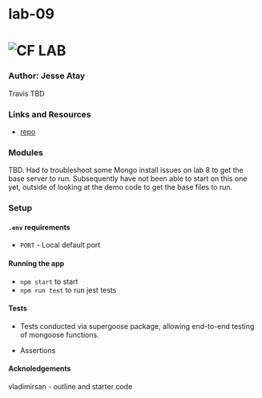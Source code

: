 # lab-09

![CF](http://i.imgur.com/7v5ASc8.png) LAB
=================================================

### Author: Jesse Atay

Travis TBD

### Links and Resources
* [repo](https://github.com/jaatay/lab-09)


### Modules
TBD. Had to troubleshoot some Mongo install issues on lab 8 to get the base server to run. Subsequently have not been able to start on this one yet, outside of looking at the demo code to get the base files to run.


### Setup
#### `.env` requirements
* `PORT` - Local default port

#### Running the app
* `npm start` to start
* `npm run test` to run jest tests

#### Tests
* Tests conducted via supergoose package, allowing end-to-end testing of mongoose functions.

* Assertions


#### Acknoledgements
vladimirsan - outline and starter code